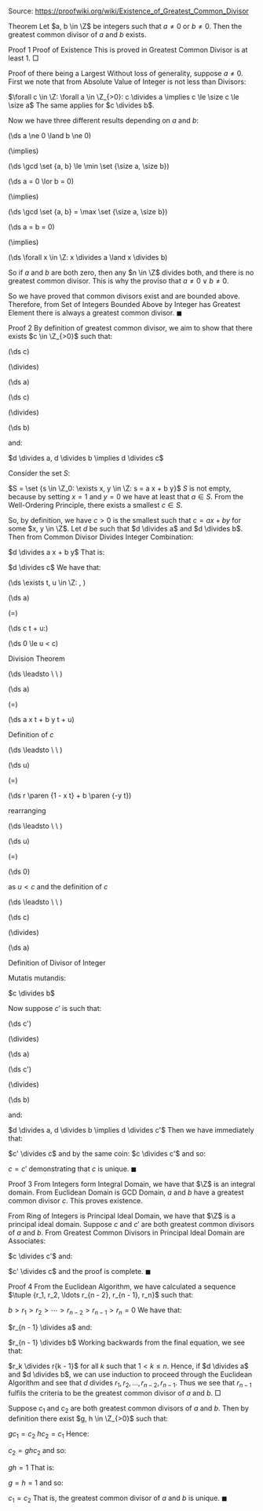 # 

Source: https://proofwiki.org/wiki/Existence_of_Greatest_Common_Divisor



Theorem
Let $a, b \in \Z$ be integers such that $a \ne 0$ or $b \ne 0$.
Then the greatest common divisor of $a$ and $b$ exists.


Proof 1
Proof of Existence
This is proved in Greatest Common Divisor is at least $1$.
$\Box$


Proof of there being a Largest
Without loss of generality, suppose $a \ne 0$.
First we note that from Absolute Value of Integer is not less than Divisors:

$\forall c \in \Z: \forall a \in \Z_{>0}: c \divides a \implies c \le \size c \le \size a$
The same applies for $c \divides b$.

Now we have three different results depending on $a$ and $b$:














\(\ds a \ne 0 \land b \ne 0\)

\(\implies\)







\(\ds \gcd \set {a, b} \le \min \set {\size a, \size b}\)




















\(\ds a = 0 \lor b = 0\)

\(\implies\)







\(\ds \gcd \set {a, b} = \max \set {\size a, \size b}\)




















\(\ds a = b = 0\)

\(\implies\)







\(\ds \forall x \in \Z: x \divides a \land x \divides b\)










So if $a$ and $b$ are both zero, then any $n \in \Z$ divides both, and there is no greatest common divisor.
This is why the proviso that $a \ne 0 \lor b \ne 0$.

So we have proved that common divisors exist and are bounded above.
Therefore, from Set of Integers Bounded Above by Integer has Greatest Element there is always a greatest common divisor.
$\blacksquare$


Proof 2
By definition of greatest common divisor, we aim to show that there exists $c \in \Z_{>0}$ such that:














\(\ds c\)

\(\divides\)







\(\ds a\)




















\(\ds c\)

\(\divides\)







\(\ds b\)









and:

$d \divides a, d \divides b \implies d \divides c$

Consider the set $S$:

$S = \set {s \in \Z_0: \exists x, y \in \Z: s = a x + b y}$
$S$ is not empty, because by setting $x = 1$ and $y = 0$ we have at least that $a \in S$.
From the Well-Ordering Principle, there exists a smallest $c \in S$.

So, by definition, we have $c > 0$ is the smallest such that $c = a x + b y$ for some $x, y \in \Z$.
Let $d$ be such that $d \divides a$ and $d \divides b$.
Then from Common Divisor Divides Integer Combination:

$d \divides a x + b y$
That is:

$d \divides c$
We have that:










\(\ds \exists t, u \in \Z: \, \)



\(\ds a\)

\(=\)







\(\ds c t + u:\)

\(\ds 0 \le u < c\)



Division Theorem








\(\ds \leadsto \ \ \)





\(\ds a\)

\(=\)







\(\ds a x t + b y t + u\)





Definition of $c$








\(\ds \leadsto \ \ \)





\(\ds u\)

\(=\)







\(\ds r \paren {1 - x t} + b \paren {-y t}\)





rearranging








\(\ds \leadsto \ \ \)





\(\ds u\)

\(=\)







\(\ds 0\)





as $u < c$ and the definition of $c$








\(\ds \leadsto \ \ \)





\(\ds c\)

\(\divides\)







\(\ds a\)





Definition of Divisor of Integer



Mutatis mutandis:

$c \divides b$

Now suppose $c'$ is such that:














\(\ds c'\)

\(\divides\)







\(\ds a\)




















\(\ds c'\)

\(\divides\)







\(\ds b\)









and:

$d \divides a, d \divides b \implies d \divides c'$
Then we have immediately that:

$c' \divides c$
and by the same coin:
$c \divides c'$
and so:

$c = c'$
demonstrating that $c$ is unique.
$\blacksquare$


Proof 3
From Integers form Integral Domain, we have that $\Z$ is an integral domain.
From Euclidean Domain is GCD Domain, $a$ and $b$ have a greatest common divisor $c$.
This proves existence.

From Ring of Integers is Principal Ideal Domain, we have that $\Z$ is a principal ideal domain.
Suppose $c$ and $c'$ are both greatest common divisors of $a$ and $b$.
From Greatest Common Divisors in Principal Ideal Domain are Associates:

$c \divides c'$
and:

$c' \divides c$
and the proof is complete.
$\blacksquare$


Proof 4
From the Euclidean Algorithm, we have calculated a sequence $\tuple {r_1, r_2, \ldots r_{n - 2}, r_{n - 1}, r_n}$ such that:

$b > r_1 > r_2 > \dotsb > r_{n - 2} > r_{n - 1} > r_n = 0$
We have that:

$r_{n - 1} \divides a$
and:

$r_{n - 1} \divides b$
Working backwards from the final equation, we see that:

$r_k \divides r{k - 1}$
for all $k$ such that $1 < k \le n$.
Hence, if $d \divides a$ and $d \divides b$, we can use induction to proceed through the Euclidean Algorithm and see that $d$ divides $r_1, r_2, \ldots, r_{n - 2}, r_{n - 1}$.
Thus we see that $r_{n - 1}$ fulfils the criteria to be the greatest common divisor of $a$ and $b$.
$\Box$

Suppose $c_1$ and $c_2$ are both greatest common divisors of $a$ and $b$.
Then by definition there exist $g, h \in \Z_{>0}$ such that:

$g c_1 = c_2$
$h c_2 = c_1$
Hence:

$c_2 = g h c_2$
and so:

$g h = 1$
That is:

$g = h = 1$
and so:

$c_1 = c_2$
That is, the greatest common divisor of $a$ and $b$ is unique.
$\blacksquare$





